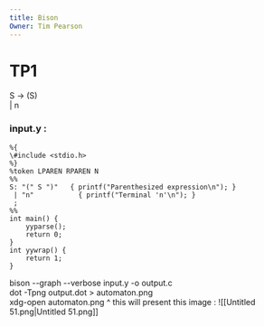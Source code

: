 ```yaml
---
title: Bison
Owner: Tim Pearson
---
```

# TP1
S → (S)  
| n
### input.y :
```Assembly
%{
\#include <stdio.h>
%}
%token LPAREN RPAREN N
%%
S: "(" S ")"   { printf("Parenthesized expression\n"); }
 | "n"           { printf("Terminal 'n'\n"); }
 ;
%%
int main() {
    yyparse();
    return 0;
}
int yywrap() {
    return 1;
}
```
bison --graph --verbose input.y -o output.c  
dot -Tpng output.dot > automaton.png  
xdg-open automaton.png
^ this will present this image :
![[Untitled 51.png|Untitled 51.png]]